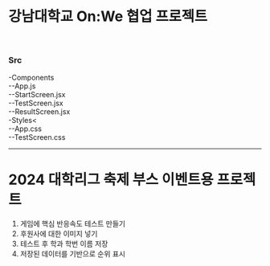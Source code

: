 <h1>강남대학교 On:We 협업 프로젝트</h1> <br>

<h3>Src</h3>
-Components<br>
--App.js<br>
--StartScreen.jsx<br>
--TestScreen.jsx<br>
--ResultScreen.jsx<br>
-Styles<<br>
--App.css<br>
--TestScreen.css<br>
<hr>

# 2024 대학리그 축제 부스 이벤트용 프로젝트
1. 게임에 핵심 반응속도 테스트 만들기
2. 후원사에 대한 이미지 넣기
3. 테스트 후 학과 학번 이름 저장
4. 저장된 데이터를 기반으로 순위 표시
<br>
